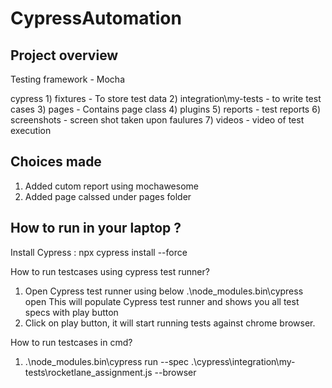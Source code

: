 # CypressAutomation

 Project overview
 ----------------
 
 Testing framework - Mocha
  
  cypress
    1) fixtures - To store test data
    2) integration\my-tests - to write test cases
    3) pages - Contains page class
    4) plugins
    5) reports - test reports
    6) screenshots - screen shot taken upon faulures
    7) videos - video of test execution
    

 Choices made
 ------------
 
 1) Added cutom report using mochawesome
 2) Added page calssed under pages folder 
 

How to run in your laptop ?
------------------------

Install Cypress :
  npx cypress install --force

How to run testcases using cypress test runner?

1) Open Cypress test runner using below
       .\node_modules\.bin\cypress open
   This will populate Cypress test runner and shows you all test specs with play button
2) Click on play button, it will start running tests against chrome browser.


How to run testcases in cmd?

1) .\node_modules\.bin\cypress run --spec .\cypress\integration\my-tests\rocketlane_assignment.js --browser <browsername>

 
    
